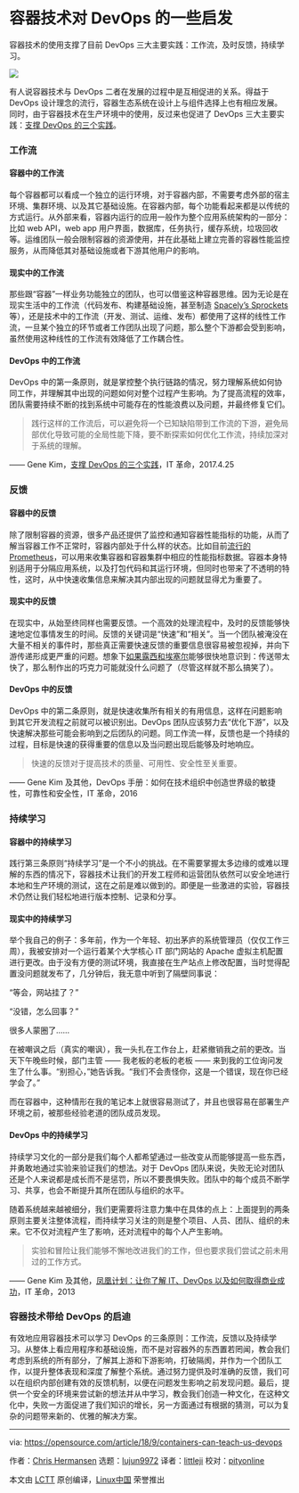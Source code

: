 容器技术对 DevOps 的一些启发
======

容器技术的使用支撑了目前 DevOps 三大主要实践：工作流，及时反馈，持续学习。

![](https://opensource.com/sites/default/files/styles/image-full-size/public/lead-images/LAW-patent_reform_520x292_10136657_1012_dc.png?itok=Cd2PmDWf)

有人说容器技术与 DevOps 二者在发展的过程中是互相促进的关系。得益于 DevOps 设计理念的流行，容器生态系统在设计上与组件选择上也有相应发展。同时，由于容器技术在生产环境中的使用，反过来也促进了 DevOps 三大主要实践：[支撑 DevOps 的三个实践][1]。

### 工作流

#### 容器中的工作流

每个容器都可以看成一个独立的运行环境，对于容器内部，不需要考虑外部的宿主环境、集群环境、以及其它基础设施。在容器内部，每个功能看起来都是以传统的方式运行。从外部来看，容器内运行的应用一般作为整个应用系统架构的一部分：比如 web API，web app 用户界面，数据库，任务执行，缓存系统，垃圾回收等。运维团队一般会限制容器的资源使用，并在此基础上建立完善的容器性能监控服务，从而降低其对基础设施或者下游其他用户的影响。

#### 现实中的工作流

那些跟“容器”一样业务功能独立的团队，也可以借鉴这种容器思维。因为无论是在现实生活中的工作流（代码发布、构建基础设施，甚至制造 [Spacely’s Sprockets][2] 等），还是技术中的工作流（开发、测试、运维、发布）都使用了这样的线性工作流，一旦某个独立的环节或者工作团队出现了问题，那么整个下游都会受到影响，虽然使用这种线性的工作流有效降低了工作耦合性。

#### DevOps 中的工作流

DevOps 中的第一条原则，就是掌控整个执行链路的情况，努力理解系统如何协同工作，并理解其中出现的问题如何对整个过程产生影响。为了提高流程的效率，团队需要持续不断的找到系统中可能存在的性能浪费以及问题，并最终修复它们。

> 践行这样的工作流后，可以避免将一个已知缺陷带到工作流的下游，避免局部优化导致可能的全局性能下降，要不断探索如何优化工作流，持续加深对于系统的理解。

—— Gene Kim，[支撑 DevOps 的三个实践][3]，IT 革命，2017.4.25

### 反馈

#### 容器中的反馈

除了限制容器的资源，很多产品还提供了监控和通知容器性能指标的功能，从而了解当容器工作不正常时，容器内部处于什么样的状态。比如目前[流行的][5] [Prometheus][4]，可以用来收集容器和容器集群中相应的性能指标数据。容器本身特别适用于分隔应用系统，以及打包代码和其运行环境，但同时也带来了不透明的特性，这时，从中快速收集信息来解决其内部出现的问题就显得尤为重要了。

#### 现实中的反馈

在现实中，从始至终同样也需要反馈。一个高效的处理流程中，及时的反馈能够快速地定位事情发生的时间。反馈的关键词是“快速”和“相关”。当一个团队被淹没在大量不相关的事件时，那些真正需要快速反馈的重要信息很容易被忽视掉，并向下游传递形成更严重的问题。想象下[如果露西和埃塞尔][6]能够很快地意识到：传送带太快了，那么制作出的巧克力可能就没什么问题了（尽管这样就不那么搞笑了）。

#### DevOps 中的反馈

DevOps 中的第二条原则，就是快速收集所有相关的有用信息，这样在问题影响到其它开发流程之前就可以被识别出。DevOps 团队应该努力去“优化下游”，以及快速解决那些可能会影响到之后团队的问题。同工作流一样，反馈也是一个持续的过程，目标是快速的获得重要的信息以及当问题出现后能够及时地响应。

> 快速的反馈对于提高技术的质量、可用性、安全性至关重要。

—— Gene Kim 及其他，DevOps 手册：如何在技术组织中创造世界级的敏捷性，可靠性和安全性，IT 革命，2016

### 持续学习

#### 容器中的持续学习

践行第三条原则“持续学习”是一个不小的挑战。在不需要掌握太多边缘的或难以理解的东西的情况下，容器技术让我们的开发工程师和运营团队依然可以安全地进行本地和生产环境的测试，这在之前是难以做到的。即便是一些激进的实验，容器技术仍然让我们轻松地进行版本控制、记录和分享。

#### 现实中的持续学习

举个我自己的例子：多年前，作为一个年轻、初出茅庐的系统管理员（仅仅工作三周），我被安排对一个运行着某个大学核心 IT 部门网站的 Apache 虚拟主机配置进行更改。由于没有方便的测试环境，我直接在生产站点上修改配置，当时觉得配置没问题就发布了，几分钟后，我无意中听到了隔壁同事说：

“等会，网站挂了？”

“没错，怎么回事？”

很多人蒙圈了……

在被嘲讽之后（真实的嘲讽），我一头扎在工作台上，赶紧撤销我之前的更改。当天下午晚些时候，部门主管 —— 我老板的老板的老板 —— 来到我的工位询问发生了什么事。“别担心，”她告诉我。“我们不会责怪你，这是一个错误，现在你已经学会了。”

而在容器中，这种情形在我的笔记本上就很容易测试了，并且也很容易在部署生产环境之前，被那些经验老道的团队成员发现。

#### DevOps 中的持续学习

持续学习文化的一部分是我们每个人都希望通过一些改变从而能够提高一些东西，并勇敢地通过实验来验证我们的想法。对于 DevOps 团队来说，失败无论对团队还是个人来说都是成长而不是惩罚，所以不要畏惧失败。团队中的每个成员不断学习、共享，也会不断提升其所在团队与组织的水平。

随着系统越来越被细分，我们更需要将注意力集中在具体的点上：上面提到的两条原则主要关注整体流程，而持续学习关注的则是整个项目、人员、团队、组织的未来。它不仅对流程产生了影响，还对流程中的每个人产生影响。

> 实验和冒险让我们能够不懈地改进我们的工作，但也要求我们尝试之前未用过的工作方式。

—— Gene Kim 及其他，[凤凰计划：让你了解 IT、DevOps 以及如何取得商业成功][7]，IT 革命，2013

### 容器技术带给 DevOps 的启迪

有效地应用容器技术可以学习 DevOps 的三条原则：工作流，反馈以及持续学习。从整体上看应用程序和基础设施，而不是对容器外的东西置若罔闻，教会我们考虑到系统的所有部分，了解其上游和下游影响，打破隔阂，并作为一个团队工作，以提升整体表现和深度了解整个系统。通过努力提供及时准确的反馈，我们可以在组织内部创建有效的反馈机制，以便在问题发生影响之前发现问题。最后，提供一个安全的环境来尝试新的想法并从中学习，教会我们创造一种文化，在这种文化中，失败一方面促进了我们知识的增长，另一方面通过有根据的猜测，可以为复杂的问题带来新的、优雅的解决方案。

--------------------------------------------------------------------------------

via: https://opensource.com/article/18/9/containers-can-teach-us-devops

作者：[Chris Hermansen][a]
选题：[lujun9972](https://github.com/lujun9972)
译者：[littleji](https://github.com/littleji)
校对：[pityonline](https://github.com/pityonline)

本文由 [LCTT](https://github.com/LCTT/TranslateProject) 原创编译，[Linux中国](https://linux.cn/) 荣誉推出

[a]: https://opensource.com/users/clhermansen
[1]: https://itrevolution.com/the-three-ways-principles-underpinning-devops/
[2]: https://en.wikipedia.org/wiki/The_Jetsons
[3]: http://itrevolution.com/the-three-ways-principles-underpinning-devops
[4]: https://prometheus.io/
[5]: https://opensource.com/article/18/9/prometheus-operational-advantage
[6]: https://www.youtube.com/watch?v=8NPzLBSBzPI
[7]: https://itrevolution.com/book/the-phoenix-project/
